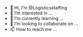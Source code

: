 - 👋 Hi, I’m @Logisticsstaffing
- 👀 I’m interested in ...
- 🌱 I’m currently learning ...
- 💞️ I’m looking to collaborate on ...
- 📫 How to reach me ...

<!---
Logisticsstaffing/Logisticsstaffing is a ✨ special ✨ repository because its `README.md` (this file) appears on your GitHub profile.
You can click the Preview link to take a look at your changes.
--->

